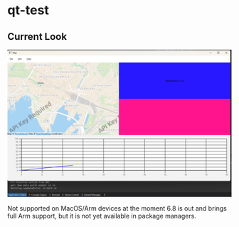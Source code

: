 # qt-test

## Current Look

![Current Look](./images/chart_debug_msg.png)

 Not supported on MacOS/Arm devices at the moment
 6.8 is out and brings full Arm support, but it is not yet available in package managers.
